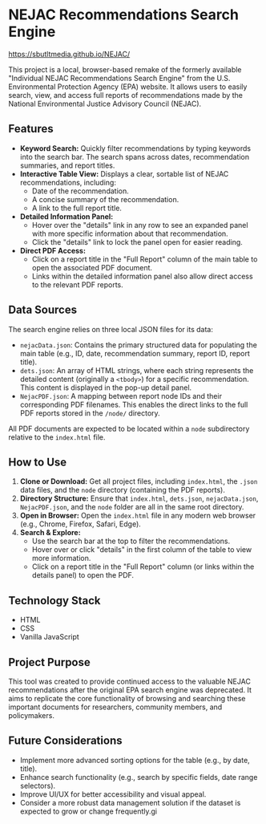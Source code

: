 # NEJAC Recommendations Search Engine

https://sbutltmedia.github.io/NEJAC/

This project is a local, browser-based remake of the formerly available "Individual NEJAC Recommendations Search Engine" from the U.S. Environmental Protection Agency (EPA) website. It allows users to easily search, view, and access full reports of recommendations made by the National Environmental Justice Advisory Council (NEJAC).

## Features

*   **Keyword Search:** Quickly filter recommendations by typing keywords into the search bar. The search spans across dates, recommendation summaries, and report titles.
*   **Interactive Table View:** Displays a clear, sortable list of NEJAC recommendations, including:
    *   Date of the recommendation.
    *   A concise summary of the recommendation.
    *   A link to the full report title.
*   **Detailed Information Panel:**
    *   Hover over the "details" link in any row to see an expanded panel with more specific information about that recommendation.
    *   Click the "details" link to lock the panel open for easier reading.
*   **Direct PDF Access:**
    *   Click on a report title in the "Full Report" column of the main table to open the associated PDF document.
    *   Links within the detailed information panel also allow direct access to the relevant PDF reports.

## Data Sources

The search engine relies on three local JSON files for its data:

*   `nejacData.json`: Contains the primary structured data for populating the main table (e.g., ID, date, recommendation summary, report ID, report title).
*   `dets.json`: An array of HTML strings, where each string represents the detailed content (originally a `<tbody>`) for a specific recommendation. This content is displayed in the pop-up detail panel.
*   `NejacPDF.json`: A mapping between report node IDs and their corresponding PDF filenames. This enables the direct links to the full PDF reports stored in the `/node/` directory.

All PDF documents are expected to be located within a `node` subdirectory relative to the `index.html` file.

## How to Use

1.  **Clone or Download:** Get all project files, including `index.html`, the `.json` data files, and the `node` directory (containing the PDF reports).
2.  **Directory Structure:** Ensure that `index.html`, `dets.json`, `nejacData.json`, `NejacPDF.json`, and the `node` folder are all in the same root directory.
3.  **Open in Browser:** Open the `index.html` file in any modern web browser (e.g., Chrome, Firefox, Safari, Edge).
4.  **Search & Explore:**
    *   Use the search bar at the top to filter the recommendations.
    *   Hover over or click "details" in the first column of the table to view more information.
    *   Click on a report title in the "Full Report" column (or links within the details panel) to open the PDF.

## Technology Stack

*   HTML
*   CSS
*   Vanilla JavaScript

## Project Purpose
 
This tool was created to provide continued access to the valuable NEJAC recommendations after the original EPA search engine was deprecated. It aims to replicate the core functionality of browsing and searching these important documents for researchers, community members, and policymakers.

## Future Considerations

*   Implement more advanced sorting options for the table (e.g., by date, title).
*   Enhance search functionality (e.g., search by specific fields, date range selectors).
*   Improve UI/UX for better accessibility and visual appeal.
*   Consider a more robust data management solution if the dataset is expected to grow or change frequently.gi